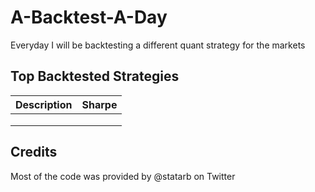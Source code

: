 # A-Backtest-A-Day
Everyday I will be backtesting a different quant strategy for the markets

## Top Backtested Strategies
| Description | Sharpe |
|-------------|--------|
|             |        |
|             |        |
|             |        |

## Credits
Most of the code was provided by @statarb on Twitter
